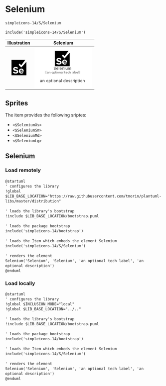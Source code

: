 # Selenium


```text
simpleicons-14/S/Selenium
```

```text
include('simpleicons-14/S/Selenium')
```



| Illustration | Selenium |
| :---: | :---: |
| ![illustration for Illustration](../../simpleicons-14/S/Selenium.png) | ![illustration for Selenium](../../simpleicons-14/S/Selenium.Local.png) |



## Sprites
The item provides the following sriptes:

- `<$SeleniumXs>`
- `<$SeleniumSm>`
- `<$SeleniumMd>`
- `<$SeleniumLg>`





## Selenium

### Load remotely
```plantuml
@startuml
' configures the library
!global $LIB_BASE_LOCATION="https://raw.githubusercontent.com/tmorin/plantuml-libs/master/distribution"

' loads the library's bootstrap
!include $LIB_BASE_LOCATION/bootstrap.puml

' loads the package bootstrap
include('simpleicons-14/bootstrap')

' loads the Item which embeds the element Selenium
include('simpleicons-14/S/Selenium')

' renders the element
Selenium('Selenium', 'Selenium', 'an optional tech label', 'an optional description')
@enduml
```

### Load locally
```plantuml
@startuml
' configures the library
!global $INCLUSION_MODE="local"
!global $LIB_BASE_LOCATION="../.."

' loads the library's bootstrap
!include $LIB_BASE_LOCATION/bootstrap.puml

' loads the package bootstrap
include('simpleicons-14/bootstrap')

' loads the Item which embeds the element Selenium
include('simpleicons-14/S/Selenium')

' renders the element
Selenium('Selenium', 'Selenium', 'an optional tech label', 'an optional description')
@enduml
```


